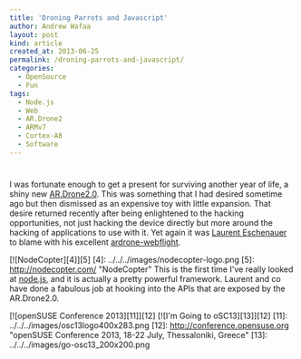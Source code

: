 ```yaml
---
title: 'Droning Parrots and Javascript'
author: Andrew Wafaa
layout: post
kind: article
created_at: 2013-06-25
permalink: /droning-parrots-and-javascript/
categories:
  - OpenSource
  - Fun
tags:
  - Node.js
  - Web
  - AR.Drone2
  - ARMv7
  - Cortex-A8
  - Software
---
```

# 

I was fortunate enough to get a present for surviving another year of life, a shiny new [AR.Drone2.0][1]. This was something that I had desired sometime ago but then dismissed as an expensive toy with little expansion. That desire returned recently after being enlightened to the hacking opportunities, not just hacking the device directly but more around the hacking of applications to use with it. Yet again it was [Laurent Eschenauer][2] to blame with his excellent [ardrone-webflight][3]. 

 [1]: http://ardrone2.parrot.com/ "Consumer Quadricopter"
 [2]: http://www.eschnou.com/ "Eschnou's spot on the web"
 [3]: http://eschnou.github.io/ardrone-webflight/ "ardrone-webflight homepage"

[![NodeCopter][4]][5]
 [4]: ../../../images/nodecopter-logo.png 
 [5]: http://nodecopter.com/ "NodeCopter"
This is the first time I've really looked at [node.js][6], and it is actually a pretty powerful framework. Laurent and co have done a fabulous job at hooking into the APIs that are exposed by the AR.Drone2.0. 

 [6]: http://nodejs.org/ "Server based JavaScript"

[![openSUSE Conference 2013][11]][12] [![I'm Going to oSC13][13]][12]
 [11]: ../../../images/osc13logo400x283.png 
 [12]: http://conference.opensuse.org "openSUSE Conference 2013, 18-22 July, Thessaloniki, Greece"
 [13]: ../../../images/go-osc13_200x200.png
